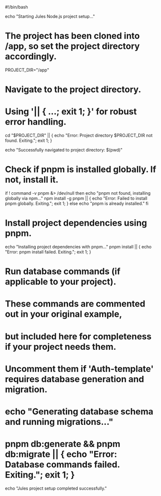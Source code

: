 #!/bin/bash

echo "Starting Jules Node.js project setup..."

# The project has been cloned into /app, so set the project directory accordingly.
PROJECT_DIR="/app"

# Navigate to the project directory.
# Using '|| { ...; exit 1; }' for robust error handling.
cd "$PROJECT_DIR" || { echo "Error: Project directory $PROJECT_DIR not found. Exiting."; exit 1; }

echo "Successfully navigated to project directory: $(pwd)"

# Check if pnpm is installed globally. If not, install it.
if ! command -v pnpm &> /dev/null
then
    echo "pnpm not found, installing globally via npm..."
    npm install -g pnpm || { echo "Error: Failed to install pnpm globally. Exiting."; exit 1; }
else
    echo "pnpm is already installed."
fi

# Install project dependencies using pnpm.
echo "Installing project dependencies with pnpm..."
pnpm install || { echo "Error: pnpm install failed. Exiting."; exit 1; }

# Run database commands (if applicable to your project).
# These commands are commented out in your original example,
# but included here for completeness if your project needs them.
# Uncomment them if 'Auth-template' requires database generation and migration.
# echo "Generating database schema and running migrations..."
# pnpm db:generate && pnpm db:migrate || { echo "Error: Database commands failed. Exiting."; exit 1; }

echo "Jules project setup completed successfully."
